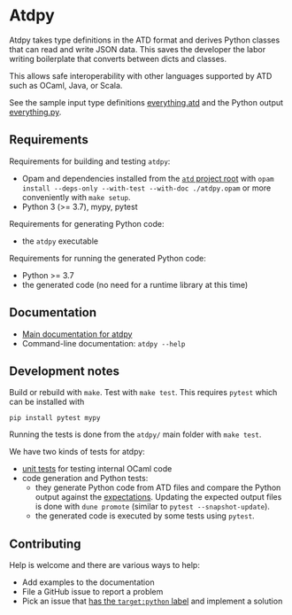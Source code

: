 Atdpy
==

Atdpy takes type definitions in the ATD format and derives Python
classes that can read and write JSON data. This saves the developer the
labor writing boilerplate that converts between dicts and classes.

This allows safe interoperability with other languages supported by
ATD such as OCaml, Java, or Scala.

See the sample input type definitions
[everything.atd](test/atd-input/everything.atd) and
the Python output [everything.py](test/python-expected/everything.py).

Requirements
--

Requirements for building and testing `atdpy`:
* Opam and dependencies installed from the [`atd` project root](..)
  with `opam install --deps-only --with-test --with-doc ./atdpy.opam`
  or more conveniently with `make setup`.
* Python 3 (>= 3.7), mypy, pytest

Requirements for generating Python code:
* the `atdpy` executable

Requirements for running the generated Python code:
* Python >= 3.7
* the generated code (no need for a runtime library at this time)

Documentation
--

* [Main documentation for
  atdpy](https://atd.readthedocs.io/en/latest/atdpy.html)
* Command-line documentation: `atdpy --help`

Development notes
--

Build or rebuild with `make`. Test with `make test`. This requires
`pytest` which can be installed with

```
pip install pytest mypy
```

Running the tests is done from the `atdpy/` main folder with `make
test`.

We have two kinds of tests for atdpy:
* [unit tests](src/test) for testing internal OCaml code
* code generation and Python tests:
  * they generate Python code from ATD files and compare the Python output
    against the [expectations](python-expected).
    Updating the expected output files is done with `dune promote`
    (similar to `pytest --snapshot-update`).
  * the generated code is executed by some tests using `pytest`.

Contributing
--

Help is welcome and there are various ways to help:
* Add examples to the documentation
* File a GitHub issue to report a problem
* Pick an issue that [has the `target:python`
  label](https://github.com/ahrefs/atd/issues?q=is%3Aissue+is%3Aopen+label%3Atarget%3Apython)
  and implement a solution
